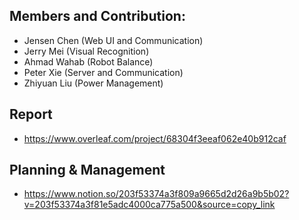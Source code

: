 ## Members and Contribution:
- Jensen Chen (Web UI and Communication)
- Jerry Mei (Visual Recognition)
- Ahmad Wahab (Robot Balance)
- Peter Xie (Server and Communication)
- Zhiyuan Liu (Power Management)

## Report
- https://www.overleaf.com/project/68304f3eeaf062e40b912caf

## Planning & Management
- https://www.notion.so/203f53374a3f809a9665d2d26a9b5b02?v=203f53374a3f81e5adc4000ca775a500&source=copy_link
